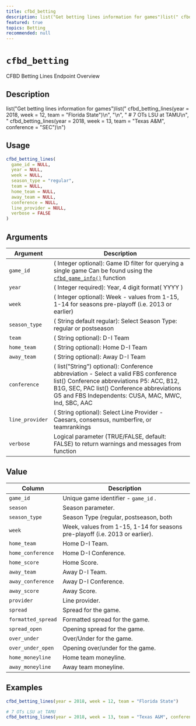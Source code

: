 ```yaml
---
title: cfbd_betting
description: list("Get betting lines information for games")list(" cfbd_betting_lines(year = 2018, week = 12, team = \"Florida State\")\n", "\n", " # 7 OTs LSU at TAMU\n", " cfbd_betting_lines(year = 2018, week = 13, team = \"Texas A&M\", conference = \"SEC\")\n")
featured: true
topics: Betting
recommended: null
---
```

# `cfbd_betting`

CFBD Betting Lines Endpoint Overview


## Description

list("Get betting lines information for games")list(" cfbd_betting_lines(year = 2018, week = 12, team = \"Florida State\")\n", "\n", " # 7 OTs LSU at TAMU\n", " cfbd_betting_lines(year = 2018, week = 13, team = \"Texas A&M\", conference = \"SEC\")\n")


## Usage

```r
cfbd_betting_lines(
  game_id = NULL,
  year = NULL,
  week = NULL,
  season_type = "regular",
  team = NULL,
  home_team = NULL,
  away_team = NULL,
  conference = NULL,
  line_provider = NULL,
  verbose = FALSE
)
```


## Arguments

Argument |Description
-------- |------------
`game_id` | ( Integer optional): Game ID filter for querying a single game Can be found using the [`cfbd_game_info()`](#cfbdgameinfo()) function
`year` | ( Integer required): Year, 4 digit format( YYYY )
`week` | ( Integer optional): Week - values from 1-15, 1-14 for seasons pre-playoff (i.e. 2013 or earlier)
`season_type` | ( String default regular): Select Season Type: regular or postseason
`team` | ( String optional): D-I Team
`home_team` | ( String optional): Home D-I Team
`away_team` | ( String optional): Away D-I Team
`conference` | ( list("String") optional): Conference abbreviation - Select a valid FBS conference list()  Conference abbreviations P5: ACC, B12, B1G, SEC, PAC list()  Conference abbreviations G5 and FBS Independents: CUSA, MAC, MWC, Ind, SBC, AAC
`line_provider` | ( String optional): Select Line Provider - Caesars, consensus, numberfire, or teamrankings
`verbose` | Logical parameter (TRUE/FALSE, default: FALSE) to return warnings and messages from function


## Value

Column |Description
------- |------------
`game_id` | Unique game identifier - `game_id` .
`season` | Season parameter.
`season_type` | Season Type (regular, postseason, both
`week` | Week, values from 1-15, 1-14 for seasons pre-playoff (i.e. 2013 or earlier).
`home_team` | Home D-I Team.
`home_conference` | Home D-I Conference.
`home_score` | Home Score.
`away_team` | Away D-I Team.
`away_conference` | Away D-I Conference.
`away_score` | Away Score.
`provider` | Line provider.
`spread` | Spread for the game.
`formatted_spread` | Formatted spread for the game.
`spread_open` | Opening spread for the game.
`over_under` | Over/Under for the game.
`over_under_open` | Opening over/under for the game.
`home_moneyline` | Home team moneyline.
`away_moneyline` | Away team moneyline.


## Examples

```r
cfbd_betting_lines(year = 2018, week = 12, team = "Florida State")

# 7 OTs LSU at TAMU
cfbd_betting_lines(year = 2018, week = 13, team = "Texas A&M", conference = "SEC")
```


